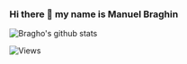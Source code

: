 ### Hi there 👋 my name is Manuel Braghin

<!--
**Bragho/Bragho** is a ✨ _special_ ✨ repository because its `README.md` (this file) appears on your GitHub profile.

Here are some ideas to get you started:

- 🔭 I’m currently working on ...
- 🌱 I’m currently learning ...
- 👯 I’m looking to collaborate on ...
- 🤔 I’m looking for help with ...
- 💬 Ask me about ...
- 📫 How to reach me: ...
- 😄 Pronouns: ...
- ⚡ Fun fact: ...
-->

![Bragho's github stats](https://github-readme-stats.vercel.app/api?username=Bragho&show_icons=true&theme=default&include_all_commits=true)

![Views](https://komarev.com/ghpvc/?username=Bragho)
